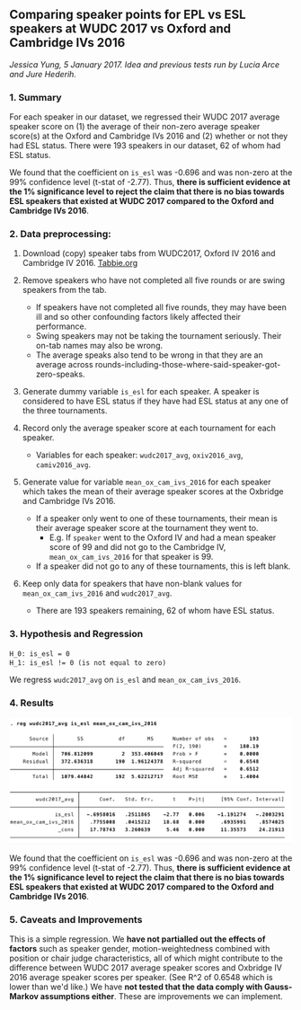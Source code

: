 ## Comparing speaker points for EPL vs ESL speakers at WUDC 2017 vs Oxford and Cambridge IVs 2016

*Jessica Yung, 5 January 2017. Idea and previous tests run by Lucia Arce and Jure Hederih.*


### 1. Summary
For each speaker in our dataset, we regressed their WUDC 2017 average speaker score on (1) the average of their non-zero average speaker score(s) at the Oxford and Cambridge IVs 2016 and (2) whether or not they had ESL status. There were 193 speakers in our dataset, 62 of whom had ESL status.

We found that the coefficient on `is_esl` was -0.696 and was non-zero at the 99% confidence level (t-stat of -2.77). Thus, **there is sufficient evidence at the 1% significance level to reject the claim that there is no bias towards ESL speakers that existed at WUDC 2017 compared to the Oxford and Cambridge IVs 2016**.


### 2. Data preprocessing:
1. Download (copy) speaker tabs from WUDC2017, Oxford IV 2016 and Cambridge IV 2016. [Tabbie.org](https://www.tabbie.org/)

2. Remove speakers who have not completed all five rounds or are swing speakers from the tab.
    * If speakers have not completed all five rounds, they may have been ill and so other confounding factors likely affected their performance.
    * Swing speakers may not be  taking the tournament seriously. Their on-tab names may also be wrong.
    * The average speaks also tend to be wrong in that they are an average across rounds-including-those-where-said-speaker-got-zero-speaks.

3. Generate dummy variable `is_esl` for each speaker. A speaker is considered to have ESL status if they have had ESL status at any one of the three tournaments.
4. Record only the average speaker score at each tournament for each speaker.
    * Variables for each speaker: `wudc2017_avg`, `oxiv2016_avg`, `camiv2016_avg`.
5. Generate value for variable `mean_ox_cam_ivs_2016` for each speaker which takes the mean of their average speaker scores at the Oxbridge and Cambridge IVs 2016. 
    * If a speaker only went to one of these tournaments, their mean is their average speaker score at the tournament they went to. 
        * E.g. If `speaker` went to the Oxford IV and had a mean speaker score of 99 and did not go to the Cambridge IV, `mean_ox_cam_ivs_2016` for that speaker is 99.
    * If a speaker did not go to any of these tournaments, this is left blank.
6. Keep only data for speakers that have non-blank values for `mean_ox_cam_ivs_2016` and `wudc2017_avg`.
    * There are 193 speakers remaining, 62 of whom have ESL status.


### 3. Hypothesis and Regression
```
H_0: is_esl = 0
H_1: is_esl != 0 (is not equal to zero)
```

We regress `wudc2017_avg` on `is_esl` and `mean_ox_cam_ivs_2016`.


### 4. Results

![Average Speaks for WUDC and Oxbridge IVs 2016](avg-speaks-wudc-oxbridge-2016-regression-results.png)

We found that the coefficient on `is_esl` was -0.696 and was non-zero at the 99% confidence level (t-stat of -2.77). Thus, **there is sufficient evidence at the 1% significance level to reject the claim that there is no bias towards ESL speakers that existed at WUDC 2017 compared to the Oxford and Cambridge IVs 2016**.


### 5. Caveats and Improvements
This is a simple regression. We **have not partialled out the effects of factors** such as speaker gender, motion-weightedness combined with position or chair judge characteristics, all of which might contribute to the difference between WUDC 2017 average speaker scores and Oxbridge IV 2016 average speaker scores per speaker. (See R^2 of 0.6548 which is lower than we'd like.) We have **not tested that the data comply with Gauss-Markov assumptions either**. These are improvements we can implement.
